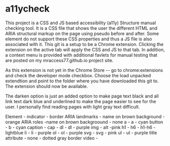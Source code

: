 # a11ycheck
This project is a CSS and JS based accessibility (a11y) Structure manual checking tool.  It is a CSS file that shows the user the different HTML and ARIA structural markup on the page using pseudo before and after.  Some element do not support these CSS properties and thus a JS file is also associated with it.  This git is a setup to be a Chrome extension.  Clicking the extension on the active tab will apply the CSS and JS to that tab.  In addition, a context menu is provided with additional favlets for manual testing that are posted on my mraccess77.github.io project site.

As this extension is not yet in the Chrome Store -- go to chrome:extensions and check the developer mode checkbox.  Choose the load unpacked extendtion and point to the folder where you have downloaded this git to.  The extension should now be available.

The darken option is just an added option to make page text black and all link text dark blue and underlined to make the page easier to see for the user.  I personally find reading pages with light gray text difficult.

Element - indicator - border
ARIA landmarks - name on brown background - orange
ARIA roles  -name on brown backgroound - none
a - a - cyan 
button - b - cyan
caption - cap - 
dl - dl - purple
img - alt -pink
h1 - h6 - h1-h6 - lightblue
li - li - purple
ol - ol - purple
svg - svg - pink
ul - ul - purple
title attribute - none - dotted gray border
video -


